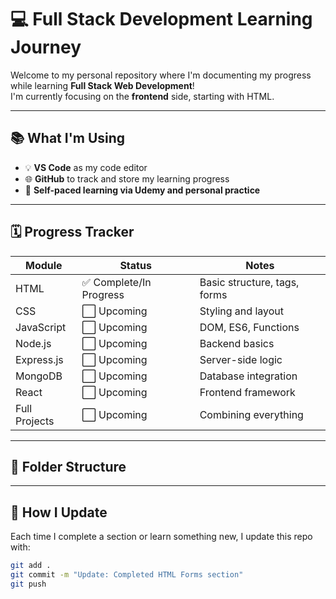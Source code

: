 # 💻 Full Stack Development Learning Journey

Welcome to my personal repository where I'm documenting my progress while learning **Full Stack Web Development**!  
I'm currently focusing on the **frontend** side, starting with HTML.

---

## 📚 What I'm Using
- 💡 **VS Code** as my code editor
- 🌐 **GitHub** to track and store my learning progress
- 🧠 **Self-paced learning via Udemy and personal practice**

---

## 🗓️ Progress Tracker

| Module        | Status     | Notes                     |
|---------------|------------|---------------------------|
| HTML          | ✅ Complete/In Progress | Basic structure, tags, forms |
| CSS           | ⬜ Upcoming | Styling and layout        |
| JavaScript    | ⬜ Upcoming | DOM, ES6, Functions       |
| Node.js       | ⬜ Upcoming | Backend basics            |
| Express.js    | ⬜ Upcoming | Server-side logic         |
| MongoDB       | ⬜ Upcoming | Database integration      |
| React         | ⬜ Upcoming | Frontend framework        |
| Full Projects | ⬜ Upcoming | Combining everything      |

---

## 📁 Folder Structure


---

## 🔄 How I Update

Each time I complete a section or learn something new, I update this repo with:

```bash
git add .
git commit -m "Update: Completed HTML Forms section"
git push
